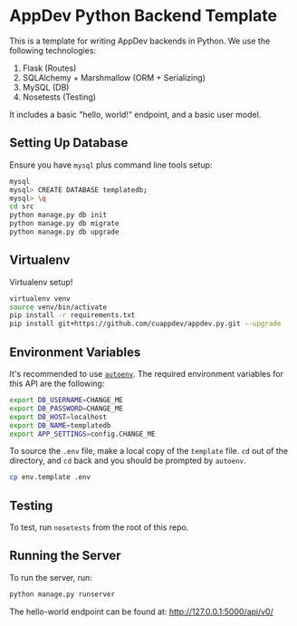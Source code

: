 # AppDev Python Backend Template

This is a template for writing AppDev backends in Python. We use the following technologies:

1. Flask (Routes)
2. SQLAlchemy + Marshmallow (ORM + Serializing)
4. MySQL (DB)
5. Nosetests (Testing)

It includes a basic "hello, world!" endpoint, and a basic user model.

## Setting Up Database
Ensure you have `mysql` plus command line tools setup:
````bash
mysql
mysql> CREATE DATABASE templatedb;
mysql> \q
cd src
python manage.py db init  
python manage.py db migrate
python manage.py db upgrade
````

## Virtualenv

Virtualenv setup!

```bash
virtualenv venv
source venv/bin/activate
pip install -r requirements.txt
pip install git+https://github.com/cuappdev/appdev.py.git --upgrade
```

## Environment Variables
It's recommended to use [`autoenv`](https://github.com/kennethreitz/autoenv).
The required environment variables for this API are the following:

```bash
export DB_USERNAME=CHANGE_ME
export DB_PASSWORD=CHANGE_ME
export DB_HOST=localhost
export DB_NAME=templatedb
export APP_SETTINGS=config.CHANGE_ME
```

To source the `.env` file, make a local copy of the `template` file. 
`cd` out of the directory, and `cd` back and you should be prompted by `autoenv`.

```bash
cp env.template .env
```

## Testing

To test, run `nosetests` from the root of this repo.

## Running the Server

To run the server, run:

```bash
python manage.py runserver
```

The hello-world endpoint can be found at: http://127.0.0.1:5000/api/v0/

